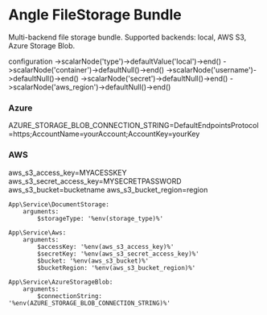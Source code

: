 # Angle FileStorage Bundle
Multi-backend file storage bundle. Supported backends: local, AWS S3, Azure Storage Blob.


configuration
->scalarNode('type')->defaultValue('local')->end()
->scalarNode('container')->defaultNull()->end()
->scalarNode('username')->defaultNull()->end()
->scalarNode('secret')->defaultNull()->end()
->scalarNode('aws_region')->defaultNull()->end()

### Azure

AZURE_STORAGE_BLOB_CONNECTION_STRING=DefaultEndpointsProtocol=https;AccountName=yourAccount;AccountKey=yourKey


### AWS
aws_s3_access_key=MYACESSKEY
aws_s3_secret_access_key=MYSECRETPASSWORD
aws_s3_bucket=bucketname
aws_s3_bucket_region=region




    App\Service\DocumentStorage:
        arguments:
            $storageType: '%env(storage_type)%'

    App\Service\Aws:
        arguments:
            $accessKey: '%env(aws_s3_access_key)%'
            $secretKey: '%env(aws_s3_secret_access_key)%'
            $bucket: '%env(aws_s3_bucket)%'
            $bucketRegion: '%env(aws_s3_bucket_region)%'

    App\Service\AzureStorageBlob:
        arguments:
            $connectionString: '%env(AZURE_STORAGE_BLOB_CONNECTION_STRING)%'